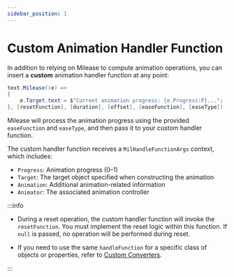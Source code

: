 ```yaml
---
sidebar_position: 1
---
```


# Custom Animation Handler Function

In addition to relying on Milease to compute animation operations, you can insert a **custom** animation handler function at any point:

```csharp
text.Milease((e) =>
{
	e.Target.text = $"Current animation progress: {e.Progress:P}...";
}, [resetFunction], [duration], [offset], [easeFunction], [easeType])
```

Milease will process the animation progress using the provided `easeFunction` and `easeType`, and then pass it to your custom handler function.

The custom handler function receives a `MilHandleFunctionArgs` context, which includes:

* `Progress`: Animation progress (0–1)
* `Target`: The target object specified when constructing the animation
* `Animation`: Additional animation-related information
* `Animator`: The associated animation controller

:::info

* During a reset operation, the custom handler function will invoke the `resetFunction`. You must implement the reset logic within this function. If `null` is passed, no operation will be performed during reset.

* If you need to use the same `handleFunction` for a specific class of objects or properties, refer to [Custom Converters](../experimental/0.transformation.md).

:::
